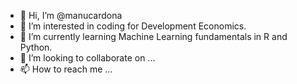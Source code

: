 - 👋 Hi, I’m @manucardona
- 👀 I’m interested in coding for Development Economics.
- 🌱 I’m currently learning Machine Learning fundamentals in R and Python.
- 💞️ I’m looking to collaborate on ...
- 📫 How to reach me ...

<!---
manucardona/manucardona is a ✨ special ✨ repository because its `README.md` (this file) appears on your GitHub profile.
You can click the Preview link to take a look at your changes.
--->
